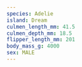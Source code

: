 ```yaml
---
species: Adelie
island: Dream
culmen_length_mm: 41.5
culmen_depth_mm: 18.5
flipper_length_mm: 201
body_mass_g: 4000
sex: MALE
---
```

